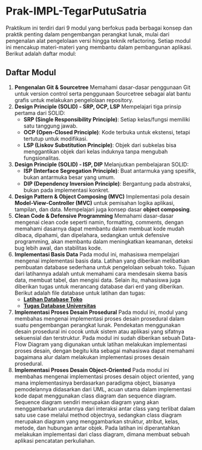 # Prak-IMPL-TegarPutuSatria

Praktikum ini terdiri dari 9 modul yang berfokus pada berbagai konsep dan praktik penting dalam pengembangan perangkat lunak, mulai dari pengenalan alat pengelolaan versi hingga teknik refactoring. Setiap modul ini mencakup materi-materi yang membantu dalam pembangunan aplikasi. Berikut adalah daftar modul:
## Daftar Modul

1. **Pengenalan Git & Sourcetree**
   Memahami dasar-dasar penggunaan Git untuk version control serta penggunaan Sourcetree sebagai alat bantu grafis untuk melakukan pengelolaan repository.
2. **Design Principle (SOLID) - SRP, OCP, LSP**
   Mempelajari tiga prinsip pertama dari SOLID:
   - **SRP (Single Responsibility Principle)**: Setiap kelas/fungsi memiliki satu tanggung jawab.
   - **OCP (Open-Closed Principle)**: Kode terbuka untuk ekstensi, tetapi tertutup untuk modifikasi.
   - **LSP (Liskov Substitution Principle)**: Objek dari subkelas bisa menggantikan objek dari kelas induknya tanpa mengubah fungsionalitas.
3. **Design Principle (SOLID) - ISP, DIP**
   Melanjutkan pembelajaran SOLID:
   - **ISP (Interface Segregation Principle)**: Buat antarmuka yang spesifik, bukan antarmuka besar yang umum.
   - **DIP (Dependency Inversion Principle)**: Bergantung pada abstraksi, bukan pada implementasi konkret.
4. **Design Pattern & Object Composing (MVC)**
   Implementasi pola desain **Model-View-Controller (MVC)** untuk pemisahan logika aplikasi, tampilan, dan data. Mempelajari juga konsep dasar **object composing**.
5. **Clean Code & Defensive Programming**
   Memahami dasar-dasar mengenai clean code seperti namin, formatting, comments, dengan memahami dasarnya dapat membantu dalam membuat kode mudah dibaca, dipahami, dan dipelahara, sedangkan untuk defensive programming, akan membantu dalam meningkatkan keamanan, deteksi bug lebih awal, dan stabilitas kode.
6. **Implementasi Basis Data**
   Pada modul ini, mahasiswa mempelajari mengenai implementasi basis data. Latihan yang diberikan melibatkan pembuatan database sederhana untuk pengelolaan sebuah toko. Tujuan dari latihannya adalah untuk memahami cara mendesain skema basis data, membuat tabel, dan mengisi data. Selain itu, mahasiswa juga diberikan tugas untuk merancang database dari erd yang diberikan.
   Berikut adalah file database untuk latihan dan tugas:
   - **[Latihan Database Toko](Modul%206/LatihanDB/toko.sql)**
   - **[Tugas Database Universitas](Modul%206/TugasDB/universitas.sql)**
7. **Implementasi Proses Desain Prosedural**
   Pada modul ini, modul yang membahas mengenai implementasi proses desain prosedural dalam suatu pengembangan perangkat lunak. Pendekatan menggunakan desain prosedural ini cocok untuk sistem atau aplikasi yang sifatnya sekuensial dan terstruktur. Pada modul ini sudah diberikan sebuah Data-Flow Diagram yang digunakan untuk latihan melakukan implementasi proses desain, dengan begitu kita sebagai mahasiswa dapat memahami bagaimana alur dalam melakukan implementasi proses desain prosedural.
9. **Implementasi Proses Desain Object-Oriented**
   Pada modul ini membahas mengenai implementasi proses desain object oriented, yang mana implementasinya berdasarkan paradigma object, biasanya pemodelannya didasarkan dari UML, acuan utama dalam implementasi kode dapat menggunakan class diagram dan sequence diagram. Sequence diagram sendiri merupakan diagram yang akan menggambarkan urutannya dari interaksi antar class yang terlibat dalam satu use case melalui method objectnya, sedangkan class diagram merupakan diagram yang menggambarkan struktur, atribut, kelas, metode, dan hubungan antar objek. Pada latihan ini diperantahkan melakukan implementasi dari class diagram, dimana membuat sebuah aplikasi pencatatan perkuliahan.
